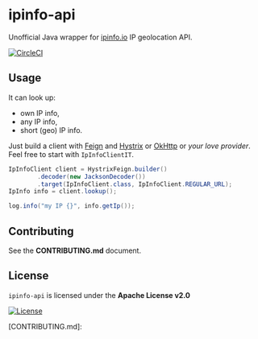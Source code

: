 # ipinfo-api

Unofficial Java wrapper for [ipinfo.io][] IP geolocation API. 

[![CircleCI](https://circleci.com/gh/ur6lad/ipinfo-api.svg?style=svg)](https://circleci.com/gh/ur6lad/ipinfo-api)

## Usage

It can look up:

* own IP info,
* any IP info,
* short (geo) IP info.

Just build a client with [Feign][] and [Hystrix][] or [OkHttp][] or _your love provider_. Feel free to start with `IpInfoClientIT`.

```java
IpInfoClient client = HystrixFeign.builder()
		.decoder(new JacksonDecoder())
		.target(IpInfoClient.class, IpInfoClient.REGULAR_URL);
IpInfo info = client.lookup();

log.info("my IP {}", info.getIp());
```

## Contributing

See the **CONTRIBUTING.md** document.

## License

`ipinfo-api` is licensed under the **Apache License v2.0**

[![License](https://img.shields.io/badge/license-Apache%202.0-blue.svg?style=flat)](http://www.apache.org/licenses/LICENSE-2.0.html)

[ipinfo.io]: http://ipinfo.io "Comprehensive IP details website and API"
[Feign]: https://github.com/OpenFeign/feign "Feign makes writing java http clients easier"
[Hystrix]: https://github.com/Netflix/Hystrix "Fault tolerance library"
[OkHttp]: https://github.com/square/okhttp "HTTP+HTTP/2 client for Java"
[CONTRIBUTING.md]: 